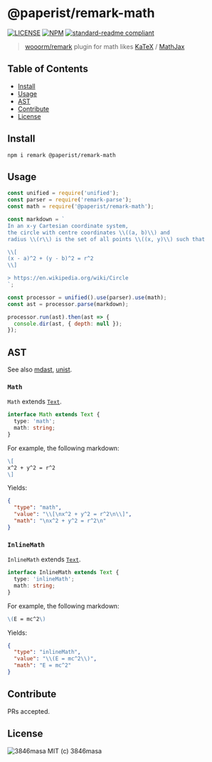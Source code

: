 # @paperist/remark-math

[![LICENSE][license-badge]][license]
[![NPM][npm-badge]][npm]
[![standard-readme compliant][standard-readme-badge]][standard-readme]

[npm]: https://www.npmjs.com/package/@paperist/remark-crossref
[license]: https://3846masa.mit-license.org
[standard-readme]: https://github.com/RichardLitt/standard-readme

[npm-badge]: https://img.shields.io/npm/v/@paperist/remark-crossref.svg?style=flat-square&logo=data:image/png;base64,iVBORw0KGgoAAAANSUhEUgAAACAAAAAgBAMAAACBVGfHAAAABGdBTUEAALGPC/xhBQAAAAFzUkdCAK7OHOkAAAAbUExURcwAAOeIiP////G7u/ri4tIZGdpFReJsbPC3t075sZwAAAAvSURBVCjPY2CgDWAThIMEsACjEhwIUCZg0dGCIqASwMAxMgXAgSzOwMAOC2TqAwBvzR4JxLaP0gAAAABJRU5ErkJggg==
[license-badge]: https://img.shields.io/badge/license-MIT-blue.svg?style=flat-square&logo=data:image/png;base64,iVBORw0KGgoAAAANSUhEUgAAABAAAAAQBAMAAADt3eJSAAAAIGNIUk0AAHomAACAhAAA%2BgAAAIDoAAB1MAAA6mAAADqYAAAXcJy6UTwAAAAVUExURSBTICJcIiNgIiZoJTuhNyt3Kf///%2BCqxSgAAAAGdFJOUwpclbn%2B4Fj6/H8AAAABYktHRAZhZrh9AAAACXBIWXMAAA3XAAAN1wFCKJt4AAAAB3RJTUUH4AkEEjEV7MDQQwAAAGBJREFUCNc1TUEKgDAMi07vE/Q%2BRD8g%2B4BbvAvi/79iMjDQJm1CC6BbDzRsZI3incIpYeYFhCaYnLiyPYnYkwWZFWoFHrSuttCmmbwXh0eJQYVON4JthZTxCzzAmyb8%2BAAKXBRyN6RyZQAAAABJRU5ErkJggg==
[standard-readme-badge]: https://img.shields.io/badge/standard--readme-OK-green.svg?style=flat-square

> [wooorm/remark] plugin for math likes [KaTeX] / [MathJax]

[wooorm/remark]: https://github.com/wooorm/remark
[KaTeX]: https://khan.github.io/KaTeX/
[MathJax]: https://www.mathjax.org/

## Table of Contents

- [Install](#install)
- [Usage](#usage)
- [AST](#ast)
- [Contribute](#contribute)
- [License](#license)

## Install

```
npm i remark @paperist/remark-math
```

## Usage

```js
const unified = require('unified');
const parser = require('remark-parse');
const math = require('@paperist/remark-math');

const markdown = `
In an x-y Cartesian coordinate system,
the circle with centre coordinates \\((a, b)\\) and
radius \\(r\\) is the set of all points \\((x, y)\\) such that

\\[
(x - a)^2 + (y - b)^2 = r^2
\\]

> https://en.wikipedia.org/wiki/Circle
`;

const processor = unified().use(parser).use(math);
const ast = processor.parse(markdown);

processor.run(ast).then(ast => {
  console.dir(ast, { depth: null });
});
```

## AST

See also [mdast], [unist].

[mdast]: https://github.com/syntax-tree/mdast
[unist]: https://github.com/syntax-tree/unist

### `Math`

`Math` extends [`Text`][unist-text].

```typescript
interface Math extends Text {
  type: 'math';
  math: string;
}
```

For example, the following markdown:

```md
\[
x^2 + y^2 = r^2
\]
```

Yields:

```json
{
  "type": "math",
  "value": "\\[\nx^2 + y^2 = r^2\n\\]",
  "math": "\nx^2 + y^2 = r^2\n"
}
```

### `InlineMath`

`InlineMath` extends [`Text`][unist-text].

```typescript
interface InlineMath extends Text {
  type: 'inlineMath';
  math: string;
}
```

For example, the following markdown:

```md
\(E = mc^2\)
```

Yields:

```json
{
  "type": "inlineMath",
  "value": "\\(E = mc^2\\)",
  "math": "E = mc^2"
}
```

[unist-text]: https://github.com/syntax-tree/unist#text

## Contribute

PRs accepted.

## License

![3846masa] MIT (c) 3846masa

[3846masa]: https://www.gravatar.com/avatar/cfeae69aae4f4fc102960f01d35d2d86?s=50
